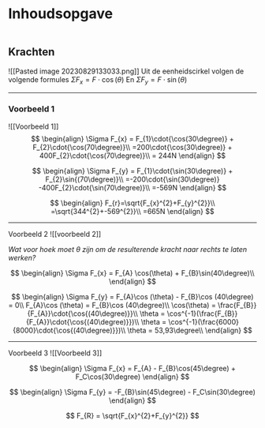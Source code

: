 # Inhoudsopgave
```toc
```

## Krachten

![[Pasted image 20230829133033.png]]
Uit de eenheidscirkel volgen de volgende formules
$\Sigma F_{x} = F\cdot\cos(\theta)$
En
$\Sigma F_{y} = F\cdot\sin(\theta)$

---
### Voorbeeld 1
![[Voorbeeld 1]]
$$
\begin{align}
\Sigma F_{x} = F_{1}\cdot{\cos(30\degree)} + F_{2}\cdot{\cos(70\degree)}\\
=200\cdot{\cos(30\degree)} + 400F_{2}\cdot{\cos(70\degree)}\\
= 244N
\end{align}
$$

$$
\begin{align}
\Sigma F_{y} = F_{1}\cdot{\sin(30\degree)} + F_{2}\sin{(70\degree)}\\
=-200\cdot{\sin(30\degree)} -400F_{2}\cdot{\sin(70\degree)}\\
=-569N
\end{align}
$$

$$
\begin{align}
F_{r}=\sqrt{F_{x}^{2}+F_{y}^{2}}\\
=\sqrt{344^{2}+-569^{2}}\\
=665N
\end{align} 
$$
 
---
Voorbeeld 2
![[voorbeeld 2]]

*Wat voor hoek moet $\theta$ zijn om de resulterende kracht naar rechts te laten werken?*

$$
\begin{align}
\Sigma F_{x} = F_{A} \cos(\theta) + F_{B}\sin(40\degree)\\
\end{align} 
$$


$$
\begin{align}
\Sigma F_{y} = F_{A}\cos (\theta) - F_{B}\cos (40\degree) = 0\\
F_{A}\cos (\theta) = F_{B}\cos (40\degree)\\
\cos(\theta) = \frac{F_{B}}{F_{A}}\cdot{\cos{(40\degree)}}\\
\theta = \cos^{-1}(\frac{F_{B}}{F_{A}}\cdot{\cos{(40\degree)}})\\
\theta = \cos^{-1}(\frac{6000}{8000}\cdot{\cos{(40\degree)}})\\
\theta = 53,93\degree\\
\end{align} 
$$

---

Voorbeeld 3 
![[Voorbeeld 3]]

$$
\begin{align} 
\Sigma F_{x} = F_{A} -  F_{B}\cos(45\degree) + F_C\cos(30\degree)
\end{align} 
$$

$$
\begin{align} 
\Sigma F_{y} = -F_{B}\sin(45\degree) - F_C\sin(30\degree)
\end{align} 
$$

$$
F_{R} = \sqrt{F_{x}^{2}+F_{y}^{2}}
$$
